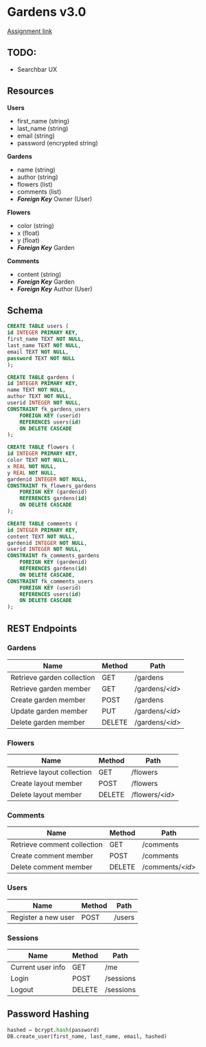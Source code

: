 # Gardens v3.0

[Assignment link](http://cit.dixie.edu/cs/3200/assignments/authentication.xhtml)

## TODO:

- Searchbar UX

## Resources

**Users**
* first_name (string)
* last_name (string)
* email (string)
* password (encrypted string)

**Gardens**
* name (string)
* author (string)
* flowers (list)
* comments (list)
* ***Foreign Key*** Owner (User)

**Flowers**
* color (string)
* x (float)
* y (float)
* ***Foreign Key*** Garden

**Comments**
* content (string)
* ***Foreign Key*** Garden
* ***Foreign Key*** Author (User)


## Schema

```sql
CREATE TABLE users (
id INTEGER PRIMARY KEY,
first_name TEXT NOT NULL,
last_name TEXT NOT NULL,
email TEXT NOT NULL,
password TEXT NOT NULL
);

CREATE TABLE gardens (
id INTEGER PRIMARY KEY,
name TEXT NOT NULL,
author TEXT NOT NULL,
userid INTEGER NOT NULL,
CONSTRAINT fk_gardens_users
    FOREIGN KEY (userid)
    REFERENCES users(id)
    ON DELETE CASCADE
);

CREATE TABLE flowers (
id INTEGER PRIMARY KEY,
color TEXT NOT NULL,
x REAL NOT NULL,
y REAL NOT NULL,
gardenid INTEGER NOT NULL,
CONSTRAINT fk_flowers_gardens
    FOREIGN KEY (gardenid)
    REFERENCES gardens(id)
    ON DELETE CASCADE
);

CREATE TABLE comments (
id INTEGER PRIMARY KEY,
content TEXT NOT NULL,
gardenid INTEGER NOT NULL,
userid INTEGER NOT NULL,
CONSTRAINT fk_comments_gardens
    FOREIGN KEY (gardenid)
    REFERENCES gardens(id)
    ON DELETE CASCADE,
CONSTRAINT fk_comments_users
    FOREIGN KEY (userid)
    REFERENCES users(id)
    ON DELETE CASCADE
);

```

## REST Endpoints

### **Gardens**

Name                           | Method | Path
-------------------------------|--------|------------------
Retrieve garden collection     | GET    | /gardens
Retrieve garden member         | GET    | /gardens/*\<id\>*
Create garden member           | POST   | /gardens
Update garden member           | PUT    | /gardens/*\<id\>*
Delete garden member           | DELETE | /gardens/*\<id\>*

### **Flowers**

Name                           | Method | Path
-------------------------------|--------|------------------
Retrieve layout collection     | GET    | /flowers
Create layout member           | POST   | /flowers
Delete layout member           | DELETE | /flowers/*\<id\>*

### **Comments**

Name                           | Method | Path
-------------------------------|--------|------------------
Retrieve comment collection    | GET    | /comments
Create comment member          | POST   | /comments
Delete comment member          | DELETE | /comments/*\<id\>*

### **Users**

Name                           | Method | Path
-------------------------------|--------|------------------
Register a new user            | POST   | /users

### **Sessions**

Name                           | Method | Path
-------------------------------|--------|------------------
Current user info              | GET    | /me
Login                          | POST   | /sessions
Logout                         | DELETE | /sessions



## Password Hashing

```python
hashed = bcrypt.hash(password)
DB.create_user(first_name, last_name, email, hashed)
```